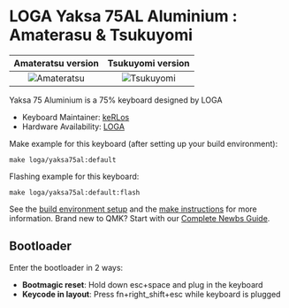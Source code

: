 # LOGA Yaksa 75AL Aluminium : Amaterasu & Tsukuyomi

| Amateratsu version | Tsukuyomi version |
:-------------------------:|:-------------------------:
![Amateratsu](https://i.imgur.com/Pipn91o.jpeg) | ![Tsukuyomi](https://i.imgur.com/nifm9Ga.jpeg)

Yaksa 75 Aluminium is a 75% keyboard designed by LOGA

* Keyboard Maintainer: [keRLos](https://github.com/kerlos)
* Hardware Availability: [LOGA](https://logaworld.com)

Make example for this keyboard (after setting up your build environment):

    make loga/yaksa75al:default

Flashing example for this keyboard:

    make loga/yaksa75al:default:flash

See the [build environment setup](https://docs.qmk.fm/#/getting_started_build_tools) and the [make instructions](https://docs.qmk.fm/#/getting_started_make_guide) for more information. Brand new to QMK? Start with our [Complete Newbs Guide](https://docs.qmk.fm/#/newbs).

## Bootloader

Enter the bootloader in 2 ways:

* **Bootmagic reset**: Hold down esc+space and plug in the keyboard
* **Keycode in layout**: Press fn+right_shift+esc while keyboard is plugged
